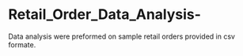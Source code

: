 # Retail_Order_Data_Analysis-
Data analysis were preformed on sample retail orders provided in csv formate.